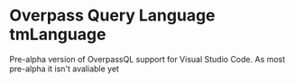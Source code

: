 # Overpass Query Language tmLanguage

Pre-alpha version of OverpassQL support for Visual Studio Code. As most pre-alpha it isn't avaliable yet 